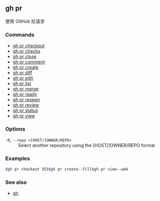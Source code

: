 ## gh pr

使用 GitHub 拉请求

### Commands

- [gh pr checkout](./gh_pr_checkout.zh.md)
- [gh pr checks](./gh_pr_checks.zh.md)
- [gh pr close](./gh_pr_close.zh.md)
- [gh pr comment](./gh_pr_comment.zh.md)
- [gh pr create](./gh_pr_create.zh.md)
- [gh pr diff](./gh_pr_diff.zh.md)
- [gh pr edit](./gh_pr_edit.zh.md)
- [gh pr list](./gh_pr_list.zh.md)
- [gh pr merge](./gh_pr_merge.zh.md)
- [gh pr ready](./gh_pr_ready.zh.md)
- [gh pr reopen](./gh_pr_reopen.zh.md)
- [gh pr review](./gh_pr_review.zh.md)
- [gh pr status](./gh_pr_status.zh.md)
- [gh pr view](./gh_pr_view.zh.md)

### Options

<dl class="flags">
	<dt><code>-R</code>, <code>--repo &lt;[HOST/]OWNER/REPO&gt;</code></dt>
	<dd>Select another repository using the [HOST/]OWNER/REPO format</dd>
</dl>

### Examples

```bash
$gh pr checkout 353$gh pr create--fill$gh pr view--web
```

### See also

- [gh](./gh.zh.md)
